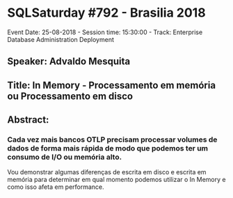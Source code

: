 # SQLSaturday #792 - Brasilia 2018
Event Date: 25-08-2018 - Session time: 15:30:00 - Track: Enterprise Database Administration  Deployment
## Speaker: Advaldo Mesquita
## Title: In Memory - Processamento em memória ou Processamento em disco
## Abstract:
### Cada vez mais bancos OTLP precisam processar volumes de dados de forma mais rápida de modo que podemos ter um consumo de I/O ou memória alto.
Vou demonstrar algumas diferenças de escrita em disco e escrita em memória para determinar em qual momento podemos utilizar o In Memory e como isso afeta em performance.
